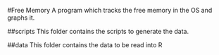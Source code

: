 #Free Memory
A program which tracks the free memory in the OS and graphs it. 

##scripts
This folder contains the scripts to generate the data.

##data
This folder contains the data to be read into R



